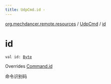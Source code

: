 ```yaml
---
title: UdpCmd.id - 
---
```


[org.mechdancer.remote.resources](../index.html) / [UdpCmd](index.html) / [id](./id.html)

# id

`val id: `[`Byte`](https://kotlinlang.org/api/latest/jvm/stdlib/kotlin/-byte/index.html)

Overrides [Command.id](../-command/id.html)

命令识别码


